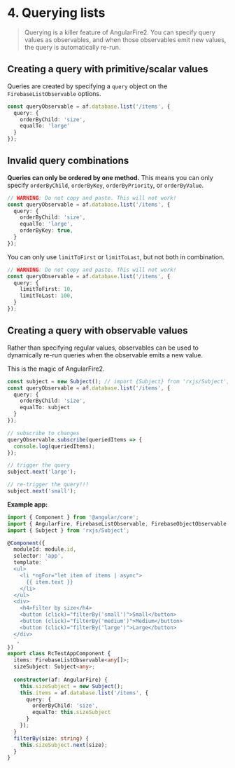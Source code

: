 # 4. Querying lists

> Querying is a killer feature of AngularFire2. 
You can specify query values as observables, and when those
observables emit new values, the query is automatically re-run.

## Creating a query with primitive/scalar values

Queries are created by specifying a `query` object on the `FirebaseListObservable` options.

```ts
const queryObservable = af.database.list('/items', {
  query: {
    orderByChild: 'size',
    equalTo: 'large' 
  }
});
```

## Invalid query combinations

**Queries can only be ordered by one method.** This means you can only specify
`orderByChild`, `orderByKey`, `orderByPriority`, or `orderByValue`.

```ts
// WARNING: Do not copy and paste. This will not work!
const queryObservable = af.database.list('/items', {
  query: {
    orderByChild: 'size',
    equalTo: 'large',
    orderByKey: true,
  }
});
```

You can only use `limitToFirst` or `limitToLast`, but not both in combination.

```ts
// WARNING: Do not copy and paste. This will not work!
const queryObservable = af.database.list('/items', {
  query: {
    limitToFirst: 10,
    limitToLast: 100,
  }
});
```

## Creating a query with observable values

Rather than specifying regular values, observables can be used to dynamically
re-run queries when the observable emits a new value.

This is the magic of AngularFire2.

```ts
const subject = new Subject(); // import {Subject} from 'rxjs/Subject';
const queryObservable = af.database.list('/items', {
  query: {
    orderByChild: 'size',
    equalTo: subject 
  }
});

// subscribe to changes
queryObservable.subscribe(queriedItems => {
  console.log(queriedItems);  
});

// trigger the query
subject.next('large');

// re-trigger the query!!!
subject.next('small');

```

**Example app:**

```ts
import { Component } from '@angular/core';
import { AngularFire, FirebaseListObservable, FirebaseObjectObservable } from 'angularfire2';
import { Subject } from 'rxjs/Subject';

@Component({
  moduleId: module.id,
  selector: 'app',
  template: `
  <ul>
    <li *ngFor="let item of items | async">
      {{ item.text }}
    </li>
  </ul>
  <div>
    <h4>Filter by size</h4>
    <button (click)="filterBy('small')">Small</button>
    <button (click)="filterBy('medium')">Medium</button>
    <button (click)="filterBy('large')">Large</button>
  </div>
  `,
})
export class RcTestAppComponent {
  items: FirebaseListObservable<any[]>;
  sizeSubject: Subject<any>;
  
  constructor(af: AngularFire) {
    this.sizeSubject = new Subject();
    this.items = af.database.list('/items', {
      query: {
        orderByChild: 'size',
        equalTo: this.sizeSubject
      }
    });
  }
  filterBy(size: string) {
    this.sizeSubject.next(size); 
  }
}
```
